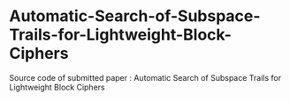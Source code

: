 # Automatic-Search-of-Subspace-Trails-for-Lightweight-Block-Ciphers
Source code of submitted paper : Automatic Search of Subspace Trails for Lightweight Block Ciphers
